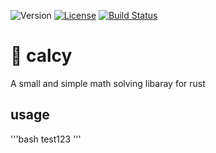 ![Version](https://img.shields.io/badge/version-v0.0.1-limegreen?style=flat-square)
[![License](https://img.shields.io/badge/license-MIT-blue?style=flat-square)](LICENSE-MIT)
[![Build Status](https://img.shields.io/github/actions/workflow/status/benegamz/calcy/rust.yml?branch=master&style=flat-square)](https://github.com/benegamz/calcy/actions/workflows/rust.yml?query=master)

# 🧮 calcy 
A small and simple math solving libaray for rust

## usage

'''bash
test123
'''
